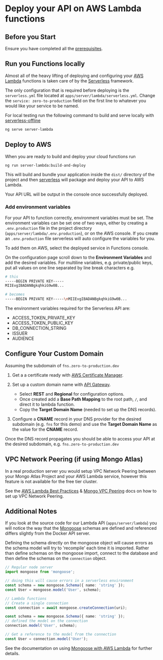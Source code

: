 # Deploy your API on AWS Lambda functions

## Before you Start

Ensure you have completed all the [prerequisites].

## Run you Functions locally

Almost all of the heavy lifting of deploying and configuring your [AWS Lambda] functions is taken care of by the [Serverless] framework.

The only configuration that is required before deploying is the `serverless.yml` file located at `apps/server/lambda/serverless.yml`. Change the `service: zero-to-production` field on the first line to whatever you would like your service to be named.

For local testing run the following command to build and serve locally with [serverless-offline]

```bash
ng serve server-lambda
```

## Deploy to AWS

When you are ready to build and deploy your cloud functions run

```bash
ng run server-lambda:build-and-deploy
```

This will build and bundle your application inside the `dist/` directory of the project and then [serverless] will package and deploy your API to AWS Lambda.

Your API URL will be output in the console once successfully deployed.

### Add environment variables

For your API to function correctly, environment variables must be set. The environment variables can be set one of two ways, either by creating a `.env.production` file in the project directory (`apps/server/lambda/.env.production`), or on the AWS console. If you create an `.env.production` file serverless will auto configure the variables for you.

To add them on AWS, select the deployed service in Functions console.

On the configuration page scroll down to the **Environment Variables** and add the desired variables. For multiline variables, e.g. private/public keys, put all values on one line separated by line break characters e.g.

```bash
# this
-----BEGIN PRIVATE KEY-----
MIIEvgIBADANBgkqhkiG9w0B...

# becomes
-----BEGIN PRIVATE KEY-----\nMIIEvgIBADANBgkqhkiG9w0B...
```

The environment variables required for the Serverless API are:

- ACCESS_TOKEN_PRIVATE_KEY
- ACCESS_TOKEN_PUBLIC_KEY
- DB_CONNECTION_STRING
- ISSUER
- AUDIENCE

## Configure Your Custom Domain

Assuming the subdomain of `fns.zero-to-production.dev`

1. Get a a certificate ready with [AWS Certificate Manager].
2. Set up a custom domain name with [API Gateway].

   - Select **REST** and **Regional** for configuration options.
   - Once created add a **Base Path Mapping** to the root path, `/`, and direct it to lambda function.
   - Copy the **Target Domain Name** (needed to set up the DNS records).

3. Configure a **CNAME** record in your DNS provider for the desired subdomain (e.g. `fns` for this demo) and use the **Target Domain Name** as the value for the **CNAME** record.

Once the DNS record propagates you should be able to access your API at the desired subdomain, e.g. `fns.zero-to-production.dev`

## VPC Network Peering (if using Mongo Atlas)

In a real production server you would setup VPC Network Peering between your Mongo Atlas Project and your AWS Lambda service, however this feature is not available for the free tier cluster.

See the [AWS Lambda Best Practices] & [Mongo VPC Peering] docs on how to set up VPC Network Peering.

## Additional Notes

If you look at the source code for our Lambda API (`apps/server/lambda`) you will notice the way that the [Mongoose] schemas are defined and referenced differs slightly from the Docker API server.

Defining the schema directly on the mongoose object will cause errors as the schema model will try to 'recompile' each time it is imported. Rather than define schemas on the mongoose import, connect to the database and then define the schemas on the `connection` object.

```typescript
// Regular node server
import mongoose from 'mongoose';

// doing this will cause errors in a serverless environment
const schema = new mongoose.Schema({ name: 'string' });
const User = mongoose.model('User', schema);

// Lambda functions
// Create a single connection
const connection = await mongoose.createConnection(uri);

const schema = new mongoose.Schema({ name: 'string' });
// defined the model on the connection
connection.model('User', schema);

// Get a reference to the model from the connection
const User = connection.model('User');
```

See the documentation on using [Mongoose with AWS Lambda] for further details.

[prerequisites]: https://zero-to-prouction.dev/guides/getting-started
[aws lambda]: https://aws.amazon.com/lambda
[serverless]: https://serverless.com
[serverless-offline]: https://github.com/dherault/serverless-offline
[aws certificate manager]: https://docs.aws.amazon.com/apigateway/latest/developerguide/how-to-custom-domains-prerequisites.html
[api gateway]: https://docs.aws.amazon.com/apigateway/latest/developerguide/apigateway-regional-api-custom-domain-create.html#create-regional-domain-using-console
[aws lambda best practices]: https://docs.atlas.mongodb.com/best-practices-connecting-to-aws-lambda
[mongo vpc peering]: https://docs.atlas.mongodb.com/security-vpc-peering
[serverless-offline]: https://github.com/dherault/serverless-offline
[mongoose]: https://mongoosejs.com
[mongoose with aws lambda]: https://mongoosejs.com/docs/lambda.html
